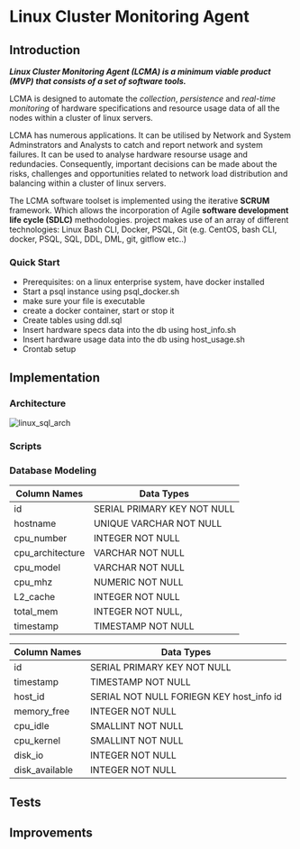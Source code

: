 # Linux Cluster Monitoring Agent

## Introduction
_**Linux Cluster Monitoring Agent (LCMA) is a minimum viable product (MVP) that consists of a set of software tools.**_

LCMA is designed to automate the _collection_, _persistence_ and _real-time monitoring_ of hardware specifications and resource usage data of all the nodes within a cluster of linux servers.

LCMA has numerous applications. It can be utilised by Network and System Adminstrators and Analysts to catch and report network and system failures. It can be used to analyse hardware resourse usage and redundacies. Consequently, important decisions can be made about the risks, challenges and opportunities related to network load distribution and balancing within a cluster of linux servers. 

The LCMA software toolset is implemented using the iterative **SCRUM** framework. Which allows the incorporation of Agile **software development life cycle (SDLC)** methodologies. project makes use of an array of different technologies: Linux Bash CLI, Docker, PSQL, Git
(e.g. CentOS, bash CLI, docker, PSQL, SQL, DDL, DML, git, gitflow etc..)


### Quick Start
- Prerequisites: on a linux enterprise system, have docker installed
- Start a psql instance using psql_docker.sh
- make sure your file is executable 
- create a docker container, start or stop it
- Create tables using ddl.sql
- Insert hardware specs data into the db using host_info.sh
- Insert hardware usage data into the db using host_usage.sh
- Crontab setup

## Implementation

### Architecture

![linux_sql_arch](https://user-images.githubusercontent.com/50436238/118318188-04fb4600-b4c7-11eb-9b86-316be03e5a2a.png)

### Scripts

### Database Modeling

Column Names | Data Types
------------ | -------------
id| SERIAL PRIMARY KEY NOT NULL
hostname| UNIQUE VARCHAR NOT NULL
cpu_number| INTEGER NOT NULL
cpu_architecture| VARCHAR NOT NULL
cpu_model| VARCHAR NOT NULL
cpu_mhz| NUMERIC NOT NULL
L2_cache| INTEGER NOT NULL
total_mem| INTEGER NOT NULL,
timestamp | TIMESTAMP NOT NULL



Column Names | Data Types
------------ | -------------
id| SERIAL PRIMARY KEY NOT NULL
timestamp| TIMESTAMP NOT NULL
host_id| SERIAL NOT NULL FORIEGN KEY host_info id
memory_free| INTEGER NOT NULL
cpu_idle| SMALLINT NOT NULL
cpu_kernel| SMALLINT NOT NULL
disk_io| INTEGER NOT NULL
disk_available| INTEGER NOT NULL

## Tests

## Improvements
